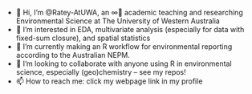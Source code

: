 - 👋 Hi, I’m @Ratey-AtUWA, an ∞🌈 academic teaching and researching Environmental Science at The University of Western Australia
- 👀 I’m interested in EDA, multivariate analysis (especially for data with fixed-sum closure), and spatial statistics
- 🌱 I’m currently making an R workflow for environmental reporting according to the Australian NEPM.
- 💞️ I’m looking to collaborate with anyone using R in environmental science, especially (geo)chemistry – see my repos!
- 📫 How to reach me: click my webpage link in my profile

<!---
Ratey-AtUWA/Ratey-AtUWA is a ✨ special ✨ repository because its `README.md` (this file) appears on your GitHub profile.
You can click the Preview link to take a look at your changes.
--->
